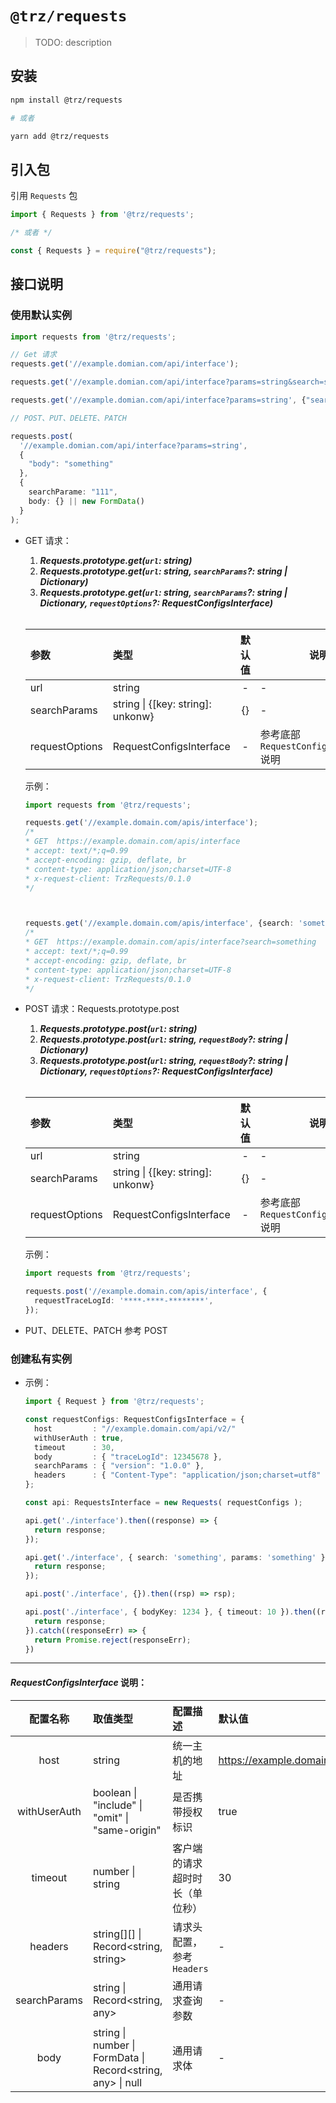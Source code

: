 # `@trz/requests`

> TODO: description

## 安装

```zsh
npm install @trz/requests

# 或者

yarn add @trz/requests
```

## 引入包

引用 `Requests` 包
```ts
import { Requests } from '@trz/requests';

/* 或者 */

const { Requests } = require("@trz/requests");
```


## 接口说明

### 使用默认实例


```ts
import requests from '@trz/requests';

// Get 请求
requests.get('//example.domian.com/api/interface');

requests.get('//example.domian.com/api/interface?params=string&search=someone');

requests.get('//example.domian.com/api/interface?params=string', {"search": "someone"});

// POST、PUT、DELETE、PATCH

requests.post(
  '//example.domian.com/api/interface?params=string',
  {
    "body": "something"
  },
  {
    searchParame: "111",
    body: {} || new FormData()
  }
);
```

- GET 请求：
  1. __*Requests.prototype.get(`url`: string)*__
  2. __*Requests.prototype.get(`url`: string, `searchParams`?: string | Dictionary)*__
  3. __*Requests.prototype.get(`url`: string, `searchParams`?: string | Dictionary, `requestOptions`?: RequestConfigsInterface)*__
  
  <br />
  
  参数 | 类型 | 默认值 | 说明
  :- | :- | :-: | -
  url | string | - | -
  searchParams | string \| {[key: string]: unkonw} | {} | -
  requestOptions | RequestConfigsInterface | - | 参考底部 `RequestConfigsInterface` 说明


  示例：
  
    ```ts
    import requests from '@trz/requests';
    
    requests.get('//example.domain.com/apis/interface');
    /*
    * GET  https://example.domain.com/apis/interface
    * accept: text/*;q=0.99
    * accept-encoding: gzip, deflate, br
    * content-type: application/json;charset=UTF-8
    * x-request-client: TrzRequests/0.1.0
    */
    
    
    
    requests.get('//example.domain.com/apis/interface', {search: 'something'});
    /*
    * GET  https://example.domain.com/apis/interface?search=something
    * accept: text/*;q=0.99
    * accept-encoding: gzip, deflate, br
    * content-type: application/json;charset=UTF-8
    * x-request-client: TrzRequests/0.1.0
    */
    
    ```


- POST 请求：Requests.prototype.post
  1. __*Requests.prototype.post(`url`: string)*__
  2. __*Requests.prototype.post(`url`: string, `requestBody`?: string | Dictionary)*__
  3. __*Requests.prototype.post(`url`: string, `requestBody`?: string | Dictionary, `requestOptions`?: RequestConfigsInterface)*__

  <br />
  
  参数 | 类型 | 默认值 | 说明
  :- | :- | :-: | -
  url | string | - | -
  searchParams | string \| {[key: string]: unkonw} | {} | -
  requestOptions | RequestConfigsInterface | - | 参考底部 `RequestConfigsInterface` 说明

  示例：
  ```ts
  import requests from '@trz/requests';
  
  requests.post('//example.domain.com/apis/interface', {
    requestTraceLogId: '****-****-********',
  });
  ```


- PUT、DELETE、PATCH 参考 POST
<!-- #-post-请求requestsprototypepost -->

### 创建私有实例

- 示例：

  ```ts
  import { Request } from '@trz/requests';

  const requestConfigs: RequestConfigsInterface = {
    host         : "//example.domain.com/api/v2/"
    withUserAuth : true,
    timeout      : 30,
    body         : { "traceLogId": 12345678 },
    searchParams : { "version": "1.0.0" },
    headers      : { "Content-Type": "application/json;charset=utf8" },
  };

  const api: RequestsInterface = new Requests( requestConfigs );

  api.get('./interface').then((response) => {
    return response;
  });
  
  api.get('./interface', { search: 'something', params: 'something' }).then((response) => {
    return response;
  });

  api.post('./interface', {}).then((rsp) => rsp);

  api.post('./interface', { bodyKey: 1234 }, { timeout: 10 }).then((response) => {
    return response;
  }).catch((responseErr) => {
    return Promise.reject(responseErr);
  })
  ```


---

#### *RequestConfigsInterface* 说明：

  配置名称 | 取值类型 | 配置描述 | 默认值 |
  :-: | :- | :- | :-
  host | string | 统一主机的地址 | https://example.domain.com/api/v2/
  withUserAuth | boolean \| "include" \| "omit" \| "same-origin" | 是否携带授权标识 | true
  timeout | number \| string | 客户端的请求超时时长（单位秒） | 30
  headers | string[][] \| Record\<string, string\> |  请求头配置，参考 `Headers` | -
  searchParams | string \| Record\<string, any\> | 通用请求查询参数 | -
  body | string \| number \| FormData \| Record\<string, any\> \| null | 通用请求体 | -


  
  

